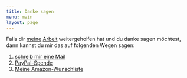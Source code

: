 ```yaml
---
title: Danke sagen
menu: main
layout: page
---
```


Falls dir [meine](https://github.com/OXID-eSales/oxideshop_ce/pulls?utf8=%E2%9C%93&q=is%3Apr%20author%3Aalfredbez%20) [Arbeit](https://github.com/alfredbez?utf8=✓&tab=repositories&q=ab_) weitergeholfen hat und du danke sagen möchtest, dann kannst du mir das auf folgenden Wegen sagen:

1. [schreib mir eine Mail](mailto:alfred.bez+danke@gmail.com)
2. [PayPal-Spende](paypal.me/AlfredBez)
3. [Meine Amazon-Wunschliste](https://www.amazon.de/registry/wishlist/3A7W3HNPOJ4KT/)
